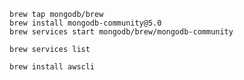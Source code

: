     brew tap mongodb/brew
    brew install mongodb-community@5.0
    brew services start mongodb/brew/mongodb-community
    
    brew services list
    
    brew install awscli

